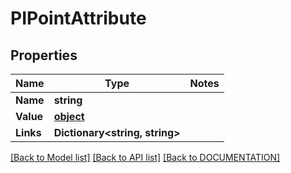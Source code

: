 # PIPointAttribute

## Properties
Name | Type | Notes
------------ | ------------- | -------------
**Name** | **string**
**Value** | **[**object**](../Model/Object.md)**
**Links** | **Dictionary<string, string>**

[[Back to Model list]](../../DOCUMENTATION.md#documentation-for-models) [[Back to API list]](../../DOCUMENTATION.md#documentation-for-api-endpoints) [[Back to DOCUMENTATION]](../../DOCUMENTATION.md)
